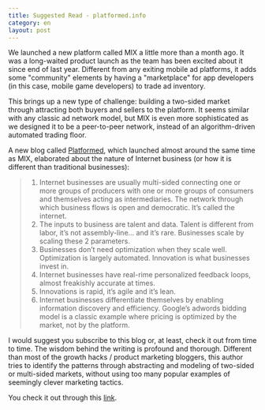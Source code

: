 ```yaml
---
title: Suggested Read - platformed.info
category: en
layout: post
---
```


We launched a new platform called MIX a little more than a month ago. It was a long-waited product launch as the team has been excited about it since end of last year. Different from any exiting mobile ad platforms, it adds some "community" elements by having a "marketplace" for app developers (in this case, mobile game developers) to trade ad inventory.

This brings up a new type of challenge: building a two-sided market through attracting both buyers and sellers to the platform. It seems similar with any classic ad network model, but MIX is even more sophisticated as we designed it to be a peer-to-peer network, instead of an algorithm-driven automated trading floor.

A new blog called [Platformed](http://platformed.info), which launched almost around the same time as MIX, elaborated about the nature of Internet business (or how it is different than traditional businesses):

> 1. Internet businesses are usually multi-sided connecting one or more groups of producers with one or more groups of consumers and themselves acting as intermediaries. The network through which business flows is open and democratic. It’s called the internet.
> 2. The inputs to business are talent and data. Talent is different from labor, it’s not assembly-line… and it’s rare. Businesses scale by scaling these 2 parameters.
> 3. Businesses don’t need optimization when they scale well. Optimization is largely automated. Innovation is what businesses invest in.
> 4. Internet businesses have real-rime personalized feedback loops, almost freakishly accurate at times.
> 5. Innovations is rapid, it’s agile and it’s lean.
> 6. Internet businesses differentiate themselves by enabling information discovery and efficiency. Google’s adwords bidding model is a classic example where pricing is optimized by the market, not by the platform.

I would suggest you subscribe to this blog or, at least, check it out from time to time. The wisdom behind the writing is profound and thorough. Different than most of the growth hacks / product marketing bloggers, this author tries to identify the patterns through abstracting and modeling of two-sided or multi-sided markets, without using too many popular examples of seemingly clever marketing tactics.

You check it out through this [link](http://platformed.info).